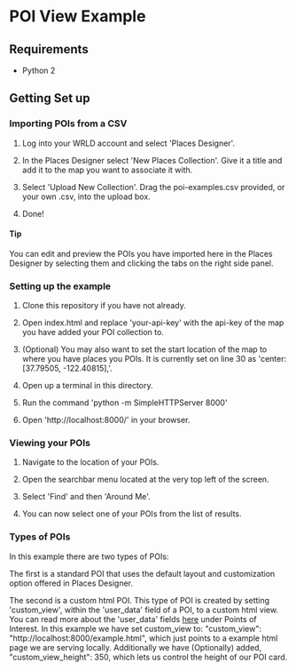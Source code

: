 # POI View Example

## Requirements

* Python 2

## Getting Set up

### Importing POIs from a CSV

1. Log into your WRLD account and select 'Places Designer'.

2. In the Places Designer select 'New Places Collection'. Give it a title and add it to the map you want to associate it with.

3. Select 'Upload New Collection'. Drag the poi-examples.csv provided, or your own .csv, into the upload box.

4. Done!

#### Tip
You can edit and preview the POIs you have imported here in the Places Designer by selecting them and clicking the tabs on the right side panel.

### Setting up the example

1. Clone this repository if you have not already.

2. Open index.html and replace 'your-api-key' with the api-key of the map you have added your POI collection to.

3. (Optional) You may also want to set the start location of the map to where you have places you POIs. It is currently set on line 30 as 'center: [37.79505, -122.40815],'.

4. Open up a terminal in this directory.

5. Run the command 'python -m SimpleHTTPServer 8000'

6. Open 'http://localhost:8000/' in your browser.

### Viewing your POIs

1. Navigate to the location of your POIs.

2. Open the searchbar menu located at the very top left of the screen.

3. Select 'Find' and then 'Around Me'.

4. You can now select one of your POIs from the list of results.

### Types of POIs

In this example there are two types of POIs:

The first is a standard POI that uses the default layout and customization option offered in Places Designer.

The second is a custom html POI. This type of POI is created by setting 'custom_view', within the 'user_data' field of a POI, to a custom html view. You can read more about the 'user_data' fields [here](https://github.com/wrld3d/wrld-poi-api) under Points of Interest. In this example we have set custom_view to: "custom_view": "http://localhost:8000/example.html", which just points to a example html page we are serving locally. Additionally we have (Optionally) added, "custom_view_height": 350, which lets us control the height of our POI card.
